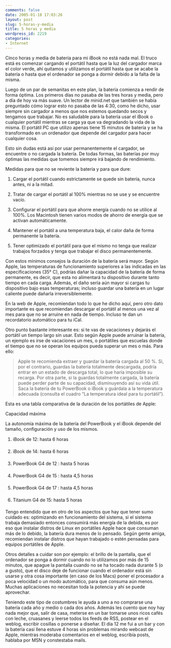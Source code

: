 ```yaml
---
comments: false
date: 2005-01-18 17:03:26
layout: post
slug: 5-horas-y-media
title: 5 horas y media
wordpress_id: 2219
categories:
- Internet
---
```


Cinco horas y media de batería para mi iBook no está nada mal. El truco está es comenzar cargando el portátil hasta que la luz del cargador marca el color verde, ahí quitamos y utilizamos el portátil hasta que se acabe la batería o hasta que el ordenador se ponga a dormir debido a la falta de la misma.





Luego de un par de semanitas en este plan, la batería comienza a rendir de forma óptima. Los primeros días no pasaba de las tres horas y media, pero a día de hoy va más suave. Un lector de minid.net que también se había preguntado cómo lograr esto no pasaba de las 4:30, como he dicho, usar siempre sin cargador a menos que nos estemos quedando secos y tengamos que trabajar. No es saludable para la batería usar el iBook o cualquier portátil mientras se carga ya que va degradando la vida de la misma. El portátil PC que utilizo apenas tiene 15 minutos de batería y se ha transformado en un ordenador que depende del cargador para hacer cualquier cosa.





Esto sin dudas está así por usar permanentemente el cargador, se encuentre o no cargada la batería. De todas formas, las baterías por muy óptimas las medidas que tomemos siempre irá bajando de rendimiento.





Medidas para que no se reviente la batería y para que dure:







  1. Cargar el portátil cuando estrictamente se quede sin batería, nunca antes, ni a la mitad.


  2. Tratar de cargar el portátil al 100% mientras no se use y se encuentre vacío.


  3. Configurar el portátil para que ahorre energía cuando no se utilice al 100%. Los Macintosh tienen varios modos de ahorro de energía que se activan automáticamente.


  4. Mantener el portátil a una temperatura baja, el calor daña de forma permanente la batería.


  5. Tener optimizado el portátil para que el mismo no tenga que realizar trabajos forzados y tenga que trabajar el disco permanentemente.





Con estos mínimos consejos la duración de la batería será mayor. Según Apple, las temperaturas de funcionamiento superiores a las indicadas en las especificaciones (35&deg; C), podrías dañar la capacidad de la batería de forma permanente, es decir, que esta no alimentará tu dispositivo durante tanto tiempo en cada carga. Además, el daño sería aún mayor si cargas tu dispositivo bajo esas temperaturas; incluso guardar una batería en un lugar caliente puede dañarla irreversiblemente.





En la web de Apple, recomiendan todo lo que he dicho aquí, pero otro dato importante es que recomiendan descargar el portátil al menos una vez al mes para que no se arruine en nada de tiempo. Incluso te dan un recordatorio automático para tu iCal.





Otro punto bastante interesante es: si te vas de vacaciones y dejarás el portátil un tiempo largo sin usar. Esto según Apple puede arruinar la batería, un ejemplo es irse de vacaciones un mes, o portátiles que escuelas donde el tiempo que no se operan los equipos pueda superar un mes o más. Para ello:





> Apple te recomienda extraer y guardar la batería cargada al 50 %. Si, por el contrario, guardas la batería totalmente descargada, podría entrar en un estado de descarga total, lo que haría imposible su recarga. Por otra parte, si la guardas totalmente cargada, la batería puede perder parte de su capacidad, disminuyendo así su vida útil. Saca la batería de tu PowerBook o iBook y guárdala a la temperatura adecuada (consulta el cuadro “La temperatura ideal para tu portátil”).
> 
>   







Esta es una tabla comparativa de la duración de los portátiles de Apple:





Capacidad máxima





La autonomía máxima de la batería del PowerBook y el iBook depende del tamaño, configuración y uso de los mismos.







  1. iBook de 12: hasta 6 horas


  2. iBook de 14: hasta 6 horas


  3. PowerBook G4 de 12 : hasta 5 horas


  4. PowerBook G4 de 15 : hasta 4,5 horas


  5. PowerBook G4 de 17 : hasta 4,5 horas


  6. Titanium G4 de 15: hasta 5 horas





Tengo entendido que en otro de los aspectos que hay que tener sumo cuidado es: optimizando en funcionamiento del sistema, si el sistema trabaja demasiado entonces consumirá más energía de la debida, es por eso que instalar distros de Linux en portátiles Apple hace que consuman más de lo debido, la batería dura menos de lo pensado. Según gente amiga, recomiendan instalar distros que hayan trabajado o estén pensadas para equipos portátiles de Apple.





Otros detalles a cuidar son por ejemplo: el brillo de la pantalla, que el ordenador se ponga a dormir cuando no lo utilizamos por más de 15 minutos, que apague la pantalla cuando no se ha tocado nada durante 5 (o a gusto), que el disco deje de funcionar cuando el ordenador está sin usarse y otra cosa importante (en caso de los Macs) poner el procesador a poca velocidad o un modo automático, para que consuma aún menos. Muchas aplicaciones no necesitan toda la potencia y ahí se puede aprovechar.





Teniendo este tipo de costumbres le ayuda a uno a no comprarse una batería cada año y medio o cada dos años. Además les cuento que noy hay nada mejor que, salir de casa, meterse en un bar tomarse unos ricos cafés con leche, cruasanes y leerse todos los feeds de RSS, postear en el weblog, escribir cosillas o ponerse a diseñar. El día 12 me fui a un bar y con la batería casi llena estuve 4 horas sin problemas mirando webcast de Apple, mientras moderaba comentarios en el weblog, escribía posts, hablaba por MSN y constestaba mails.




 
